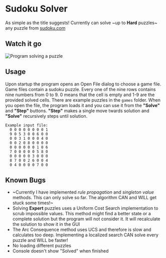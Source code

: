 # Sudoku Solver
As simple as the title suggests! Currently can solve ~up to **Hard** puzzles~ any puzzle from [sudoku.com](https://sudoku.com/)

## Watch it go
![Program solving a puzzle](https://i.ibb.co/N3B3gFV/Untitled-1.gif)

## Usage
Upon startup the program opens an Open File dialog to choose a game file. Game files contain a sudoku puzzle. Every one of the nine rows contains nine numbers from 0 to 9. 0 means that the cell is empty and 1-9 are the provided solved cells. There are example puzzles in the `games` folder. When you open the file, the program loads it and you can use it from the **"Solve"** and **"Step"** buttons. **"Step"** makes a single move twards solution and **"Solve"** recursively steps until solution.

    Example input file:
      0 0 0 0 0 0 0 0 1
      9 0 5 3 0 0 6 0 0
      0 0 3 1 0 0 0 4 0
      0 0 2 0 8 0 0 0 0
      0 0 0 0 0 0 1 0 6
      7 0 0 0 0 0 5 8 0
      0 0 0 0 0 3 0 0 0
      8 7 0 0 2 6 0 0 4
      0 4 0 0 0 0 7 0 0
 
## Known Bugs
- ~Currently I have implemented *rule propagation* and *singleton value* methods. This can only solve so far. The algorithm CAN and WILL get stuck some times!~
- Solving **Expert** puzzles uses a Uniform Cost Search implementation to scrub impossible values. This method might find a better state or a complete solution but the program will not consider it. It will recalculate the solution to show it in the GUI
- The Arc Consequence method uses UCS and therefore is slow and calculates too deep. Implementing a localized search CAN solve every puzzle and WILL be faster!
- No loading different puzzles
- Console doesn't show "Solved" when finished
